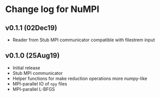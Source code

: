 Change log for NuMPI
===================

v0.1.1 (02Dec19)
----------------

- Reader from Stub MPI communicator compatible with filestrem input 

v0.1.0 (25Aug19)
----------------

- Initial release
- Stub MPI communicator
- Helper functions for make reduction operations more numpy-like
- MPI-parallel IO of `npy` files
- MPI-parallel L-BFGS
